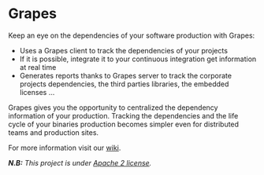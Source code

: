Grapes
=========
Keep an eye on the dependencies of your software production with Grapes:
 * Uses a Grapes client to track the dependencies of your projects
 * If it is possible, integrate it to your continuous integration get information at real time
 * Generates reports thanks to Grapes server to track the corporate projects dependencies, the third parties libraries, the embedded licenses ...
  
Grapes gives you the opportunity to centralized the dependency information of your production. Tracking the dependencies and the life cycle of your binaries production becomes simpler even for distributed teams and production sites. 

For more information visit our [wiki](https://github.com/Axway/Grapes/wiki).

<i><strong>N.B:</strong> This project is under [Apache 2 license].

   [Apache 2 license]: http://www.apache.org/licenses/LICENSE-2.0.html
